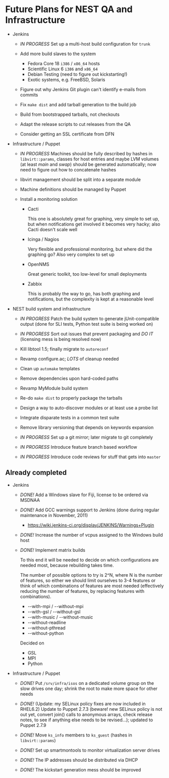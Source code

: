 Future Plans for NEST QA and Infrastructure
===========================================

- Jenkins
  
    + *IN PROGRESS* Set up a multi-host build configuration for `trunk`
  
    + Add more build slaves to the system
  
        * Fedora Core 18 `i386` / `x86_64` hosts
        * Scientific Linux 6 `i386` and `x86_64`
        * Debian Testing (need to figure out kickstarting!)
        * Exotic systems, e.g. FreeBSD, Solaris
  
    + Figure out why Jenkins Git plugin can't identify e-mails from commits
  
    + Fix `make dist` and add tarball generation to the build job
  
    + Build from bootstrapped tarballs, not checkouts
  
    + Adapt the release scripts to cut releases from the QA
  
    + Consider getting an SSL certificate from DFN
  
- Infrastructure / Puppet
  
    + *IN PROGRESS* Machines should be fully described by hashes in `libvirt::params`, classes for host entries and maybe LVM volumes (at least _main_ and _swap_) should be generated automatically; now need to figure out how to concatenate hashes
  
    + libvirt management should be split into a separate module
  
    + Machine definitions should be managed by Puppet
  
    + Install a monitoring solution
  
        * Cacti
  
            This one is absolutely great for graphing, very simple to set up, but when notifications get involved it becomes very hacky; also Cacti doesn't scale well
  
        * Icinga / Nagios
  
            Very flexible and professional monitoring, but where did the graphing go? Also very complex to set up
  
        * OpenNMS
  
            Great generic toolkit, too low-level for small deployments
  
        * Zabbix
  
            This is probably the way to go, has both graphing and notifications, but the complexity is kept at a reasonable level
  
- NEST build system and infrastructure
  
    + *IN PROGRESS* Patch the build system to generate jUnit-compatible output (done for SLI tests, Python test suite is being worked on)
  
    + *IN PROGRESS* Sort out issues that prevent packaging and *DO IT* (licensing mess is being resolved now)
  
    + Kill libtool 1.5; finally migrate to `autoreconf`
  
    + Revamp configure.ac; *LOTS* of cleanup needed
  
    + Clean up `automake` templates
  
    + Remove dependencies upon hard-coded paths
  
    + Revamp MyModule build system
  
    + Re-do `make dist` to properly package the tarballs
  
    + Design a way to auto-discover modules or at least use a probe list
  
    + Integrate disparate tests in a common test suite
  
    + Remove library versioning that depends on keywords expansion
  
    + *IN PROGRESS* Set up a git mirror; later migrate to git completely
  
    + *IN PROGRESS* Introduce feature branch based workflow
  
    + *IN PROGRESS* Introduce code reviews for stuff that gets into `master`

Already completed
-----------------

- Jenkins
  
    + *DONE!* Add a Windows slave for Fiji, license to be ordered via MSDNAA
  
    + *DONE!* Add GCC warnings support to Jenkins (done during regular maintenance in November, 2011)
  
        * https://wiki.jenkins-ci.org/display/JENKINS/Warnings+Plugin
  
    + *DONE!* Increase the number of vcpus assigned to the Windows build host
  
    + *DONE!* Implement matrix builds
  
      To this end it will be needed to decide on which configurations are needed most, because rebuilding takes time.
      
      The number of possible options to try is 2^N, where N is the number of features, so either we should limit ourselves to 3-4 features or think of which combinations of features are most needed (effectively reducing the number of features, by replacing features with combinations).
  
        * --with-mpi / --without-mpi
        * --with-gsl / --without-gsl
        * --with-music / --without-music
        * --without-readline
        * --without-pthread
        * --without-python
  
      Decided on
  
        * GSL
        * MPI
        * Python
  
- Infrastructure / Puppet
  
    + *DONE!* Put `/srv/infra/isos` on a dedicated volume group on the slow drives one day; shrink the root to make more space for other needs
  
    + *DONE!* (Update: my SELinux policy fixes are now included in RHEL6.2) Update to Puppet 2.7.3 (beware! new SELinux policy is not out yet, convert join() calls to anonymous arrays, check release notes, to see if anything else needs to be revised...); updated to Puppet 2.7.9
  
    + *DONE!* Move `ks_info` members to `ks_guest` (hashes in `libvirt::params`)
  
    + *DONE!* Set up smartmontools to monitor virtualization server drives
  
    + *DONE!* The IP addresses should be distributed via DHCP
  
    + *DONE!* The kickstart generation mess should be improved
  

